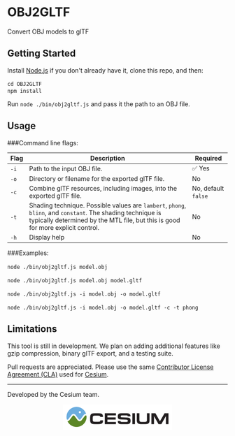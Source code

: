 # OBJ2GLTF

Convert OBJ models to glTF

## Getting Started

Install [Node.js](https://nodejs.org/en/) if you don't already have it, clone this repo, and then:
```
cd OBJ2GLTF
npm install
```
Run `node ./bin/obj2gltf.js` and pass it the path to an OBJ file.

## Usage

###Command line flags:

|Flag|Description|Required|
|----|-----------|--------|
|`-i`|Path to the input OBJ file.| :white_check_mark: Yes|
|`-o`|Directory or filename for the exported glTF file.|No|
|`-c`|Combine glTF resources, including images, into the exported glTF file.|No, default `false`|
|`-t`|Shading technique. Possible values are `lambert`, `phong`, `blinn`, and `constant`. The shading technique is typically determined by the MTL file, but this is good for more explicit control.|No|
|`-h`|Display help|No|

###Examples:

`node ./bin/obj2gltf.js model.obj`

`node ./bin/obj2gltf.js model.obj model.gltf`

`node ./bin/obj2gltf.js -i model.obj -o model.gltf`

`node ./bin/obj2gltf.js -i model.obj -o model.gltf -c -t phong`

## Limitations

This tool is still in development. We plan on adding additional features like gzip compression, binary glTF export, and a testing suite.

Pull requests are appreciated.  Please use the same [Contributor License Agreement (CLA)](https://github.com/AnalyticalGraphicsInc/cesium/blob/master/CONTRIBUTING.md) used for [Cesium](http://cesiumjs.org/).

---

Developed by the Cesium team.
<p align="center">
<a href="http://cesiumjs.org/"><img src="doc/cesium.png" /></a>
</p>
